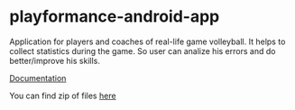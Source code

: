 # playformance-android-app

Application for players and coaches of real-life game volleyball. It helps to collect statistics during the game. So user can analize his errors and do better/improve his skills.

<a href="https://users.metropolia.fi/~evgeniim/Playformance_JavaDoc/">Documentation</a>

You can find zip of files <a href="https://metropoliafi-my.sharepoint.com/:u:/g/personal/evgeniim_metropolia_fi/ESWKpqvtLE5JntdJZsyumFcB9tDXVSg03u1O6qRtSMt60g?e=msSh3K">here</a>
